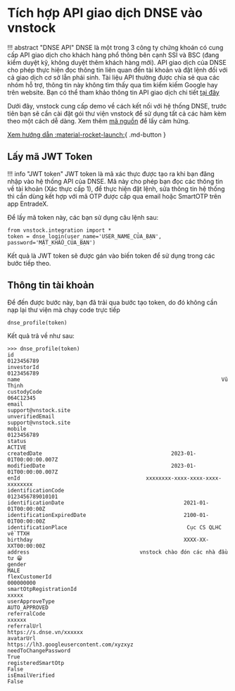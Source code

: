# Tích hợp API giao dịch DNSE vào vnstock

!!! abstract "DNSE API" 
    DNSE là một trong 3 công ty chứng khoán có cung cấp API giao dịch cho khách hàng phổ thông bên cạnh SSI và BSC (đang kiểm duyệt kỹ, không duyệt thêm khách hàng mới).
    API giao dịch của DNSE cho phép thực hiện đọc thông tin liên quan đến tài khoản và đặt lệnh đối với cả giao dịch cơ sở lẫn phái sinh. Tài liệu API thường được chia sẻ qua các nhóm hỗ trợ,  thông tin này không tìm thấy qua tìm kiếm kiếm Google hay trên website. Bạn có thể tham khảo thông tin API giao dịch chi tiết [tại đây](https://drive.google.com/file/d/1nRQzJxb4E-SxhE-6Znt0IZLvAVoaPCiB/view)

Dưới đây, vnstock cung cấp demo về cách kết nối với hệ thống DNSE, trước tiên bạn sẽ cần cài đặt gói thư viện vnstock để sử dụng tất cả các hàm kèm theo một cách dễ dàng. Xem thêm [mã nguồn](https://github.com/thinh-vu/vnstock/blob/beta/vnstock/integration.py) để lấy cảm hứng.

[Xem hướng dẫn :material-rocket-launch:](../start/start.md){ .md-button }

## Lấy mã JWT Token

!!! info "JWT token"
    JWT token là mã xác thực được tạo ra khi bạn đăng nhập vào hệ thống API của DNSE. Mã này cho phép bạn đọc các thông tin về tài khoản (Xác thực cấp 1), để thực hiện đặt lệnh, sửa thông tin hệ thống thì cần dùng kết hợp với mã OTP được cấp qua email hoặc SmartOTP trên app EntradeX.

Để lấy mã token này, các bạn sử dụng câu lệnh sau:

```
from vnstock.integration import *
token = dnse_login(user_name='USER_NAME_CỦA_BẠN', password='MẬT_KHẨU_CỦA_BẠN')
```

Kết quả là JWT token sẽ được gán vào biến token để sử dụng trong các bước tiếp theo.

## Thông tin tài khoản

Để đến được bước này, bạn đã trải qua bước tạo token, do đó không cần nạp lại thư viện mà chạy code trực tiếp

```
dnse_profile(token)
```

Kết quả trả về như sau:

```shell
>>> dnse_profile(token)
id                                                                0123456789
investorId                                                        0123456789
name                                                            	Vũ Thịnh
custodyCode                                                        064C12345
email                                                   support@vnstock.site
unverifiedEmail                                         support@vnstock.site
mobile                                                            0123456789
status                                                                ACTIVE
createdDate                                         2023-01-01T00:00:00.007Z
modifiedDate                                        2023-01-01T00:00:00.007Z
enId                                        xxxxxxxx-xxxx-xxxx-xxxx-xxxxxxxx
identificationCode                                          0123456789010101
identificationDate                                      2021-01-01T00:00:00Z
identificationExpiredDate                               2100-01-01T00:00:00Z
identificationPlace                                      Cục CS QLHC về TTXH
birthday                                                XXXX-XX-XXT00:00:00Z
address                                   vnstock chào đón các nhà đầu tư 😁
gender                                                                  MALE
flexCustomerId                                                    000000000
smartOtpRegistrationId                                               xxxxx
userApproveType                                                AUTO_APPROVED
referralCode                                                          xxxxxx
referralUrl                                         https://s.dnse.vn/xxxxxx
avatarUrl                           https://lh3.googleusercontent.com/xyzxyz
needToChangePassword                                                   True
registeredSmartOtp                                                     False
isEmailVerified                                                        False
```

